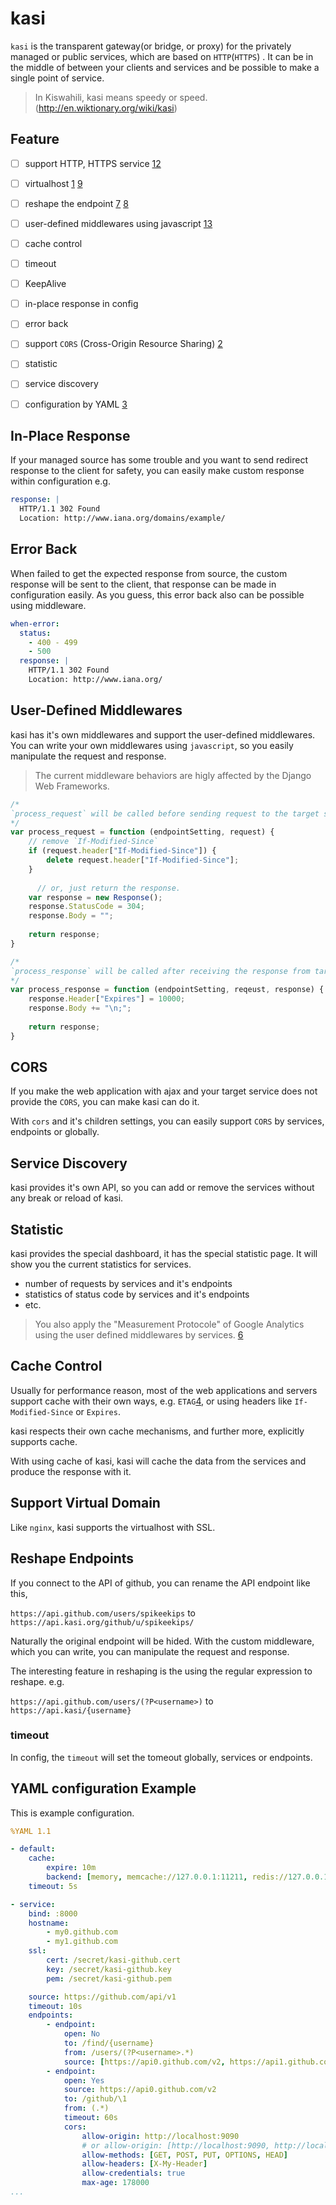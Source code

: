 # kasi

`kasi` is the transparent gateway(or bridge, or proxy) for the privately managed or public services, which are based on `HTTP`(`HTTPS`) . It can be in the middle of between your clients and services and be possible to make a single point of service.

> In Kiswahili, kasi means speedy or speed. (http://en.wiktionary.org/wiki/kasi)


## Feature

- [ ] support HTTP, HTTPS service [12]
- [ ] virtualhost [1] [9]
- [ ] reshape the endpoint [7] [8]
- [ ] user-defined middlewares using javascript [13]
- [ ] cache control
- [ ] timeout
- [ ] KeepAlive
- [ ] in-place response in config
- [ ] error back
- [ ] support `CORS` (Cross-Origin Resource Sharing) [2]
- [ ] statistic
- [ ] service discovery
- [ ] configuration by YAML [3]


## In-Place Response

If your managed source has some trouble and you want to send redirect response to the client for safety, you can easily make custom response within configuration  e.g.

```yaml
response: |
  HTTP/1.1 302 Found
  Location: http://www.iana.org/domains/example/
```

## Error Back

When failed to get the expected response from source, the custom response will be sent to the client, that response can be made in configuration easily. As you guess, this error back also can be possible using middleware.

```yaml
when-error:
  status:
    - 400 - 499
    - 500
  response: |
    HTTP/1.1 302 Found
    Location: http://www.iana.org/
```


## User-Defined Middlewares

kasi has it's own middlewares and support the user-defined middlewares. You can write your own middlewares using `javascript`, so you easily manipulate the request and response.

> The current middleware behaviors are higly affected by the Django Web Frameworks.


```javascript
/*
`process_request` will be called before sending request to the target service.
*/
var process_request = function (endpointSetting, request) {
    // remove `If-Modified-Since`
    if (request.header["If-Modified-Since"]) {
        delete request.header["If-Modified-Since"];
    }
    
      // or, just return the response.
    var response = new Response();
    response.StatusCode = 304;
    response.Body = "";
    
    return response;
}

/*
`process_response` will be called after receiving the response from target service.
*/
var process_response = function (endpointSetting, reqeust, response) {
    response.Header["Expires"] = 10000;
    response.Body += "\n;";
    
    return response;
}
```


## CORS

If you make the web application with ajax and your target service does not provide the `CORS`, you can make kasi can do it.

With `cors` and it's children settings, you can easily support `CORS` by services, endpoints or globally.


## Service Discovery

kasi provides it's own API, so you can add or remove the services without any break or reload of kasi.


## Statistic

kasi provides the special dashboard, it has the special statistic page. It will show you the current statistics for services.

- number of requests by services and it's endpoints
- statistics of status code by services and it's endpoints
- etc.

> You also apply the "Measurement Protocole" of Google Analytics using the user defined middlewares by services. [6]


## Cache Control

Usually for performance reason, most of the web applications and servers support cache with their own ways, e.g. `ETAG`[4], or using headers like `If-Modified-Since` or `Expires`.

kasi respects their own cache mechanisms, and further more, explicitly supports cache.

With using cache of kasi, kasi will cache the data from the services and produce the response with it.


## Support Virtual Domain

Like `nginx`, kasi supports the virtualhost with SSL.


## Reshape Endpoints

If you connect to the API of github, you can rename the API endpoint like this,

`https://api.github.com/users/spikeekips`
to
`https://api.kasi.org/github/u/spikeekips/`

Naturally the original endpoint will be hided. With the custom middleware, which you can write, you can
manipulate the request and response.

The interesting feature in reshaping is the using the regular expression to reshape. e.g.

`https://api.github.com/users/(?P<username>)`
to
`https://api.kasi/{username}`


### timeout

In config, the `timeout` will set the tomeout globally, services or endpoints.


## YAML configuration Example

This is example configuration.

```yaml
%YAML 1.1

- default:
    cache:
        expire: 10m
        backend: [memory, memcache://127.0.0.1:11211, redis://127.0.0.1:6379]
    timeout: 5s

- service:
    bind: :8000
    hostname:
        - my0.github.com
        - my1.github.com
    ssl:
        cert: /secret/kasi-github.cert
        key: /secret/kasi-github.key
        pem: /secret/kasi-github.pem

    source: https://github.com/api/v1
    timeout: 10s
    endpoints:
        - endpoint:
            open: No
            to: /find/{username}
            from: /users/(?P<username>.*)
            source: [https://api0.github.com/v2, https://api1.github.com/v2]
        - endpoint:
            open: Yes
            source: https://api0.github.com/v2
            to: /github/\1
            from: (.*)
            timeout: 60s
            cors:
                allow-origin: http://localhost:9090
                # or allow-origin: [http://localhost:9090, http://localhost:9091]
                allow-methods: [GET, POST, PUT, OPTIONS, HEAD]
                allow-headers: [X-My-Header]
                allow-credentials: true
                max-age: 178000
...
```


[1]: https://gist.github.com/camoles/523dac8cc0fe40d52f66 "VirtualHost in Golang"
[2]: https://developer.mozilla.org/en-US/docs/Web/HTTP/Access_control_CORS "CORS"
[3]: http://www.yaml.org/start.html "YAML"
[4]: http://en.m.wikipedia.org/wiki/HTTP_ETag "ETAG"
[5]: http://en.m.wikipedia.org/wiki/List_of_HTTP_header_fields "Cache Control By Header"
[6]: https://developers.google.com/analytics/devguides/collection/protocol/v1/devguide "Measurement Analytics Protocol of Google Analytics"
[7]: https://github.com/StefanSchroeder/Golang-Regex-Tutorial "Golang-Regex-Tutorial"
[8]: https://regex-golang.appspot.com/assets/html/index.html "Regex Tester - Golang"
[9]: http://stackoverflow.com/questions/14170799/how-to-get-virtualhost-functionality-in-go "How to get “virtualhost” functionality in Go?"
[11]: https://github.com/pquerna/ffjson "ffjson"
[12]: https://github.com/epio/mantrid "Python based load-balancer"
[13]: https://github.com/robertkrimen/otto "A JavaScript interpreter in Go (golang) http://godoc.org/github.com/robertkrimen/otto"

